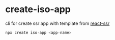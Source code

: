 # create-iso-app

cli for create ssr app with template from [react-ssr](https://github.com/ziluo-tang/react-ssr "react-ssr")

```ts
npx create iso-app <app-name>
```
